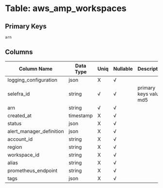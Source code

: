 # Table: aws_amp_workspaces

## Primary Keys 

```
arn
```


## Columns 

|  Column Name   |  Data Type  | Uniq | Nullable | Description | 
|  ----  | ----  | ----  | ----  | ---- | 
| logging_configuration | json | X | √ |  | 
| selefra_id | string | √ | √ | primary keys value md5 | 
| arn | string | √ | √ |  | 
| created_at | timestamp | X | √ |  | 
| status | json | X | √ |  | 
| alert_manager_definition | json | X | √ |  | 
| account_id | string | X | √ |  | 
| region | string | X | √ |  | 
| workspace_id | string | X | √ |  | 
| alias | string | X | √ |  | 
| prometheus_endpoint | string | X | √ |  | 
| tags | json | X | √ |  | 


